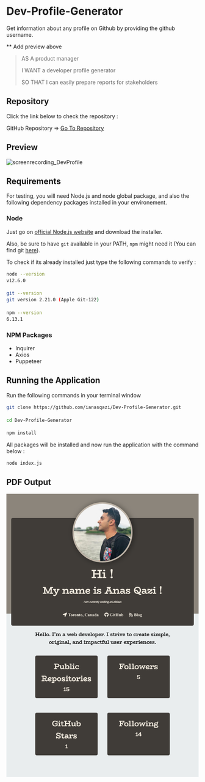 # **Dev-Profile-Generator**
Get information about any profile on Github by providing the github username.

** Add preview above 

> AS A product manager
>
> I WANT a developer profile generator
>
> SO THAT I can easily prepare reports for stakeholders

## Repository 

Click the link below to check the repository :

GitHub Repository => [Go To Repository](https://github.com/ianasqazi/Dev-Profile-Generator)

## Preview

![screenrecording_DevProfile](/sample/screenrecording_DevProfile.gif)

## Requirements

For testing, you will need Node.js and node global package, and also the following dependency packages installed in your environement.  

### Node

 Just go on [official Node.js website](https://nodejs.org/) and download the installer.

Also, be sure to have `git` available in your PATH, `npm` might need it (You can find git [here](https://git-scm.com/)).  

To check if its already installed just type the following commands to verify :

```bash
node --version
v12.6.0

git --version
git version 2.21.0 (Apple Git-122)

npm --version
6.13.1
```

### NPM Packages

- Inquirer
- Axios
- Puppeteer

## Running the Application

Run the following commands in your terminal window 

```bash
git clone https://github.com/ianasqazi/Dev-Profile-Generator.git

cd Dev-Profile-Generator

npm install
```

All packages will be installed and now run the application with the command below : 

```bash
node index.js
```

## PDF Output

![screenshot](sample/screenshot.png)
